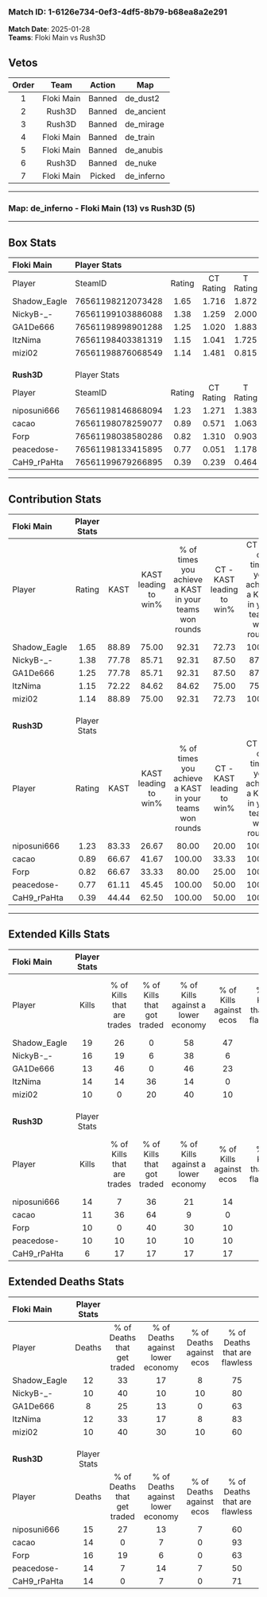 ### Match ID: 1-6126e734-0ef3-4df5-8b79-b68ea8a2e291  
**Match Date**: 2025-01-28  
**Teams**: Floki Main vs Rush3D  

## Vetos  

| Order | Team | Action | Map |
| :---: | :--: | :----: | --- |
| 1 | Floki Main | Banned | de_dust2 |
| 2 | Rush3D | Banned | de_ancient |
| 3 | Rush3D | Banned | de_mirage |
| 4 | Floki Main | Banned | de_train |
| 5 | Floki Main | Banned | de_anubis |
| 6 | Rush3D | Banned | de_nuke |
| 7 | Floki Main | Picked | de_inferno |

---  

### **Map**: de_inferno - Floki Main (13) vs Rush3D (5)  
---  

## Box Stats  

| **Floki Main** | Player Stats      |        |           |          |       |       |       |         |        |      |     |
| :- | :- | :-: | :-: | :-: | :-: | :-: | :-: | :-: | :-: | :-: | :-: |
| Player         | SteamID           | Rating | CT Rating | T Rating | KAST  |  ADR  | Kills | Assists | Deaths | K/D  | HS% |
| Shadow_Eagle   | 76561198212073428 |  1.65  |   1.716   |  1.872   | 88.89 | 110.2 |  19   |    5    |   12   | 1.58 | 47  |
| NickyB-_-      | 76561199103886088 |  1.38  |   1.259   |  2.000   | 77.78 | 82.9  |  16   |    3    |   10   | 1.60 | 43  |
| GA1De666       | 76561198998901288 |  1.25  |   1.020   |  1.883   | 77.78 | 67.1  |  13   |    3    |   8    | 1.63 | 53  |
| ItzNima        | 76561198403381319 |  1.15  |   1.041   |  1.725   | 72.22 | 72.7  |  14   |    2    |   12   | 1.17 | 57  |
| mizi02         | 76561198876068549 |  1.14  |   1.481   |  0.815   | 88.89 | 66.3  |  10   |    6    |   10   | 1.00 | 50  |
|                |                   |        |           |          |       |       |       |         |        |      |     |
|                |                   |        |           |          |       |       |       |         |        |      |     |
|                |                   |        |           |          |       |       |       |         |        |      |     |
| **Rush3D**     | Player Stats      |        |           |          |       |       |       |         |        |      |     |
| Player         | SteamID           | Rating | CT Rating | T Rating | KAST  |  ADR  | Kills | Assists | Deaths | K/D  | HS% |
| niposuni666    | 76561198146868094 |  1.23  |   1.271   |  1.383   | 83.33 | 93.8  |  14   |    5    |   15   | 0.93 | 71  |
| cacao          | 76561198078259077 |  0.89  |   0.571   |  1.063   | 66.67 | 63.3  |  11   |    5    |   14   | 0.79 | 54  |
| Forp           | 76561198038580286 |  0.82  |   1.310   |  0.903   | 66.67 | 72.8  |  10   |    6    |   16   | 0.63 | 60  |
| peacedose-     | 76561198133415895 |  0.77  |   0.051   |  1.178   | 61.11 | 60.6  |  10   |    1    |   14   | 0.71 | 70  |
| CaH9_rPaHta    | 76561199679266895 |  0.39  |   0.239   |  0.464   | 44.44 | 35.3  |   6   |    3    |   14   | 0.43 | 50  |
---  

## Contribution Stats  

| **Floki Main** | Player Stats |       |                      |                                                        |                           |                                                             |                          |                                                            |
| :- | :-: | :-: | :-: | :-: | :-: | :-: | :-: | :-: |
| Player         |    Rating    | KAST  | KAST leading to win% | % of times you achieve a KAST in your teams won rounds | CT - KAST leading to win% | CT - % of times you achieve a KAST in your teams won rounds | T - KAST leading to win% | T - % of times you achieve a KAST in your teams won rounds |
| Shadow_Eagle   |     1.65     | 88.89 |        75.00         |                         92.31                          |           72.73           |                           100.00                            |          80.00           |                           80.00                            |
| NickyB-_-      |     1.38     | 77.78 |        85.71         |                         92.31                          |           87.50           |                            87.50                            |          83.33           |                           100.00                           |
| GA1De666       |     1.25     | 77.78 |        85.71         |                         92.31                          |           87.50           |                            87.50                            |          83.33           |                           100.00                           |
| ItzNima        |     1.15     | 72.22 |        84.62         |                         84.62                          |           75.00           |                            75.00                            |          100.00          |                           100.00                           |
| mizi02         |     1.14     | 88.89 |        75.00         |                         92.31                          |           72.73           |                           100.00                            |          80.00           |                           80.00                            |
|                |              |       |                      |                                                        |                           |                                                             |                          |                                                            |
|                |              |       |                      |                                                        |                           |                                                             |                          |                                                            |
|                |              |       |                      |                                                        |                           |                                                             |                          |                                                            |
| **Rush3D**     | Player Stats |       |                      |                                                        |                           |                                                             |                          |                                                            |
| Player         |    Rating    | KAST  | KAST leading to win% | % of times you achieve a KAST in your teams won rounds | CT - KAST leading to win% | CT - % of times you achieve a KAST in your teams won rounds | T - KAST leading to win% | T - % of times you achieve a KAST in your teams won rounds |
| niposuni666    |     1.23     | 83.33 |        26.67         |                         80.00                          |           20.00           |                           100.00                            |          30.00           |                           75.00                            |
| cacao          |     0.89     | 66.67 |        41.67         |                         100.00                         |           33.33           |                           100.00                            |          44.44           |                           100.00                           |
| Forp           |     0.82     | 66.67 |        33.33         |                         80.00                          |           25.00           |                           100.00                            |          37.50           |                           75.00                            |
| peacedose-     |     0.77     | 61.11 |        45.45         |                         100.00                         |           50.00           |                           100.00                            |          44.44           |                           100.00                           |
| CaH9_rPaHta    |     0.39     | 44.44 |        62.50         |                         100.00                         |           50.00           |                           100.00                            |          66.67           |                           100.00                           |
---  

## Extended Kills Stats  

| **Floki Main** | Player Stats |                            |                            |                                    |                         |                              |                                 |                                       |                    |           |
| :- | :-: | :-: | :-: | :-: | :-: | :-: | :-: | :-: | :-: | :-: |
| Player         |    Kills     | % of Kills that are trades | % of Kills that got traded | % of Kills against a lower economy | % of Kills against ecos | % of Kills that are flawless | % of Kills that are close duels | % of Kills that are assisted by flash | Pistol Round Kills | AWP Kills |
| Shadow_Eagle   |      19      |             26             |             0              |                 58                 |           47            |              79              |                5                |                   0                   |         4          |     3     |
| NickyB-_-      |      16      |             19             |             6              |                 38                 |            6            |              75              |                0                |                   0                   |         0          |     1     |
| GA1De666       |      13      |             46             |             0              |                 46                 |           23            |              69              |                0                |                   8                   |         0          |     1     |
| ItzNima        |      14      |             14             |             36             |                 14                 |            0            |              43              |               14                |                   7                   |         0          |     2     |
| mizi02         |      10      |             0              |             20             |                 40                 |           10            |              60              |               10                |                   0                   |         0          |     0     |
|                |              |                            |                            |                                    |                         |                              |                                 |                                       |                    |           |
|                |              |                            |                            |                                    |                         |                              |                                 |                                       |                    |           |
|                |              |                            |                            |                                    |                         |                              |                                 |                                       |                    |           |
| **Rush3D**     | Player Stats |                            |                            |                                    |                         |                              |                                 |                                       |                    |           |
| Player         |    Kills     | % of Kills that are trades | % of Kills that got traded | % of Kills against a lower economy | % of Kills against ecos | % of Kills that are flawless | % of Kills that are close duels | % of Kills that are assisted by flash | Pistol Round Kills | AWP Kills |
| niposuni666    |      14      |             7              |             36             |                 21                 |           14            |              86              |                7                |                  14                   |         0          |     2     |
| cacao          |      11      |             36             |             64             |                 9                  |            0            |              73              |                9                |                   0                   |         3          |     3     |
| Forp           |      10      |             0              |             40             |                 30                 |           10            |              60              |               10                |                   0                   |         0          |     0     |
| peacedose-     |      10      |             10             |             10             |                 10                 |           10            |              80              |               10                |                  10                   |         0          |     1     |
| CaH9_rPaHta    |      6       |             17             |             17             |                 17                 |           17            |              83              |                0                |                   0                   |         0          |     1     |
## Extended Deaths Stats  

| **Floki Main** | Player Stats |                             |                                   |                          |                               |                            |                           |               |
| :- | :-: | :-: | :-: | :-: | :-: | :-: | :-: | :-: |
| Player         |    Deaths    | % of Deaths that get traded | % of Deaths against lower economy | % of Deaths against ecos | % of Deaths that are flawless | % of Deaths that are close | % of Deaths while blinded | Deaths to AWP |
| Shadow_Eagle   |      12      |             33              |                17                 |            8             |              75               |             8              |             8             |       1       |
| NickyB-_-      |      10      |             40              |                10                 |            10            |              80               |             10             |             0             |       0       |
| GA1De666       |      8       |             25              |                13                 |            0             |              63               |             13             |             0             |       1       |
| ItzNima        |      12      |             33              |                17                 |            8             |              83               |             8              |             8             |       1       |
| mizi02         |      10      |             40              |                30                 |            10            |              60               |             0              |            10             |       0       |
|                |              |                             |                                   |                          |                               |                            |                           |               |
|                |              |                             |                                   |                          |                               |                            |                           |               |
|                |              |                             |                                   |                          |                               |                            |                           |               |
| **Rush3D**     | Player Stats |                             |                                   |                          |                               |                            |                           |               |
| Player         |    Deaths    | % of Deaths that get traded | % of Deaths against lower economy | % of Deaths against ecos | % of Deaths that are flawless | % of Deaths that are close | % of Deaths while blinded | Deaths to AWP |
| niposuni666    |      15      |             27              |                13                 |            7             |              60               |             13             |             0             |       0       |
| cacao          |      14      |              0              |                 7                 |            0             |              93               |             0              |             7             |       1       |
| Forp           |      16      |             19              |                 6                 |            0             |              63               |             6              |             0             |       2       |
| peacedose-     |      14      |              7              |                14                 |            7             |              50               |             7              |             0             |       0       |
| CaH9_rPaHta    |      14      |              0              |                 7                 |            0             |              71               |             0              |             7             |       1       |
